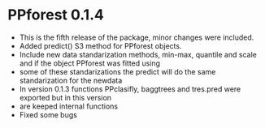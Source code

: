 # PPforest 0.1.4

* This is the fifth release of the package, minor changes were included.
* Added predict() S3 method for PPforest objects.
* Include new data standarization methods, min-max, quantile and scale and if the object PPforest was fitted using
* some of these standarizations the predict will do the same standarization for the newdata 
* In version 0.1.3 functions PPclasifly, baggtrees and tres.pred were exported but in this version 
* are keeped internal functions
* Fixed some bugs

